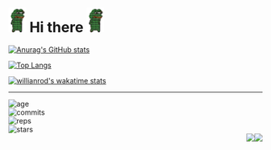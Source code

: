 # <img src="https://raw.githubusercontent.com/GachiGatari/GachiGatari/main/pepe.gif" width="35px"> Hi there <img src="https://raw.githubusercontent.com/GachiGatari/GachiGatari/main/pepe.gif" width="35px">
[![Anurag's GitHub stats](https://github-readme-stats.vercel.app/api?username=gachigatari&show_icons=true&count_private=true&theme=gruvbox)](https://github.com/anuraghazra/github-readme-stats)

[![Top Langs](https://github-readme-stats.vercel.app/api/top-langs/?username=gachigatari&layout=compact)](https://github.com/anuraghazra/github-readme-stats)

[![willianrod's wakatime stats](https://github-readme-stats.vercel.app/api/wakatime?username=@gachigatari)](https://github.com/anuraghazra/github-readme-stats)
<hr/>

![age](https://img.shields.io/static/v1?style=?style=flat-square&logo=github&label=My%20accounts%20are%20already%20%3A&color=555&labelColor=%23ffd33d&message=0%20years%20old)<br/>
![commits](https://img.shields.io/static/v1?style=flat-square&logo=python&label=ShitCode%20Сommits%3A&color=555&labelColor=success&message=117)<br/>
![reps](https://img.shields.io/static/v1?style=flat-square&logo=visual-studio-code&label=Incomparable%20Reps%3A&color=555&labelColor=%236a737d&message=21)<br/>
![stars](https://img.shields.io/static/v1?style=flat-square&logo=star-trek&logoColor=%234D5061&label=Stars%3A&color=555&labelColor=%23fff5b1&message=2%20recived)<br/>
<img src="https://visitor-badge.glitch.me/badge?page_id=gachigatari.visitor-badge&color=5194f0" align="right"/> <img src="https://img.shields.io/github/followers/gachigatari?style=social" align="right" />
